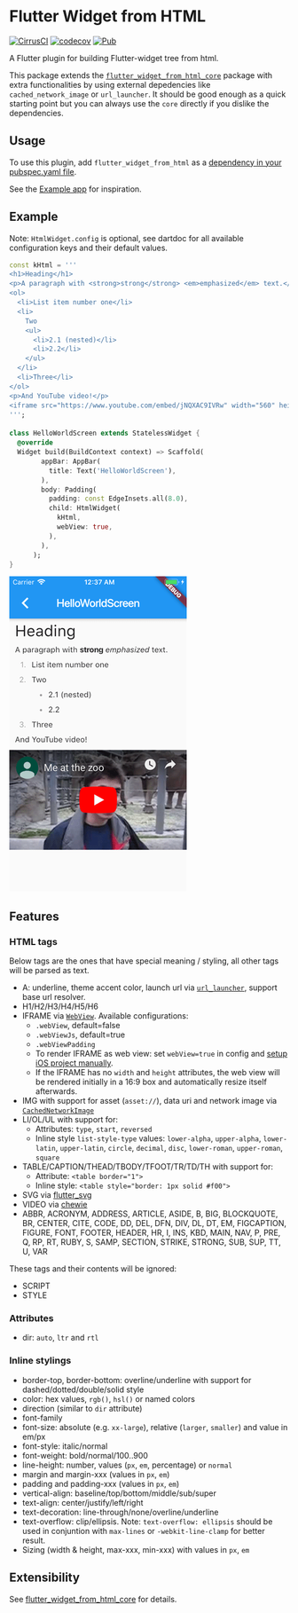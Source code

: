 # Flutter Widget from HTML

[![CirrusCI](https://api.cirrus-ci.com/github/daohoangson/flutter_widget_from_html.svg)](https://cirrus-ci.com/github/daohoangson/flutter_widget_from_html)
[![codecov](https://codecov.io/gh/daohoangson/flutter_widget_from_html/branch/master/graph/badge.svg)](https://codecov.io/gh/daohoangson/flutter_widget_from_html)
[![Pub](https://img.shields.io/pub/v/flutter_widget_from_html.svg)](https://pub.dev/packages/flutter_widget_from_html)

A Flutter plugin for building Flutter-widget tree from html.

This package extends the [`flutter_widget_from_html_core`](https://pub.dev/packages/flutter_widget_from_html_core) package with extra functionalities by using external depedencies like `cached_network_image` or `url_launcher`. It should be good enough as a quick starting point but you can always use the `core` directly if you dislike the dependencies.

## Usage

To use this plugin, add `flutter_widget_from_html` as a [dependency in your pubspec.yaml file](https://flutter.io/using-packages/).

See the [Example app](https://github.com/daohoangson/flutter_widget_from_html/tree/master/packages/example) for inspiration.

## Example

Note: `HtmlWidget.config` is optional, see dartdoc for all available configuration keys and their default values.

```dart
const kHtml = '''
<h1>Heading</h1>
<p>A paragraph with <strong>strong</strong> <em>emphasized</em> text.</p>
<ol>
  <li>List item number one</li>
  <li>
    Two
    <ul>
      <li>2.1 (nested)</li>
      <li>2.2</li>
    </ul>
  </li>
  <li>Three</li>
</ol>
<p>And YouTube video!</p>
<iframe src="https://www.youtube.com/embed/jNQXAC9IVRw" width="560" height="315"></iframe>
''';

class HelloWorldScreen extends StatelessWidget {
  @override
  Widget build(BuildContext context) => Scaffold(
        appBar: AppBar(
          title: Text('HelloWorldScreen'),
        ),
        body: Padding(
          padding: const EdgeInsets.all(8.0),
          child: HtmlWidget(
            kHtml,
            webView: true,
          ),
        ),
      );
}
```

![](packages/example/screenshots/HelloWorldScreen.png?raw=true)

## Features

### HTML tags

Below tags are the ones that have special meaning / styling, all other tags will be parsed as text.

- A: underline, theme accent color, launch url via [`url_launcher`](https://pub.dev/packages/url_launcher), support base url resolver.
- H1/H2/H3/H4/H5/H6
- IFRAME via [`WebView`](https://pub.dev/packages/webview_flutter). Available configurations:
  - `.webView`, default=false
  - `.webViewJs`, default=true
  - `.webViewPadding`
  - To render IFRAME as web view: set `webView=true` in config and [setup iOS project manually](https://pub.dev/packages/webview_flutter#ios).
  - If the IFRAME has no `width` and `height` attributes, the web view will be rendered initially in a 16:9 box and automatically resize itself afterwards.
- IMG with support for asset (`asset://`), data uri and network image via [`CachedNetworkImage`](https://pub.dev/packages/cached_network_image)
- LI/OL/UL with support for:
  - Attributes: `type`, `start`, `reversed`
  - Inline style `list-style-type` values: `lower-alpha`, `upper-alpha`, `lower-latin`, `upper-latin`, `circle`, `decimal`, `disc`, `lower-roman`, `upper-roman`, `square`
- TABLE/CAPTION/THEAD/TBODY/TFOOT/TR/TD/TH with support for:
  - Attribute: `<table border="1">`
  - Inline style: `<table style="border: 1px solid #f00">`
- SVG via [flutter_svg](https://pub.dev/packages/flutter_svg)
- VIDEO via [chewie](https://pub.dev/packages/chewie)
- ABBR, ACRONYM, ADDRESS, ARTICLE, ASIDE, B, BIG, BLOCKQUOTE, BR, CENTER, CITE, CODE,
  DD, DEL, DFN, DIV, DL, DT, EM, FIGCAPTION, FIGURE, FONT, FOOTER, HEADER, HR, I, INS,
  KBD, MAIN, NAV, P, PRE, Q, RP, RT, RUBY, S, SAMP, SECTION, STRIKE, STRONG, SUB, SUP, TT, U, VAR

These tags and their contents will be ignored:

- SCRIPT
- STYLE

### Attributes

- dir: `auto`, `ltr` and `rtl`

### Inline stylings

- border-top, border-bottom: overline/underline with support for dashed/dotted/double/solid style
- color: hex values, `rgb()`, `hsl()` or named colors
- direction (similar to `dir` attribute)
- font-family
- font-size: absolute (e.g. `xx-large`), relative (`larger`, `smaller`) and value in em/px
- font-style: italic/normal
- font-weight: bold/normal/100..900
- line-height: number, values (`px`, `em`, percentage) or `normal`
- margin and margin-xxx (values in `px`, `em`)
- padding and padding-xxx (values in `px`, `em`)
- vertical-align: baseline/top/bottom/middle/sub/super
- text-align: center/justify/left/right
- text-decoration: line-through/none/overline/underline
- text-overflow: clip/ellipsis. Note: `text-overflow: ellipsis` should be used in conjuntion with `max-lines` or `-webkit-line-clamp` for better result.
- Sizing (width & height, max-xxx, min-xxx) with values in `px`, `em`

## Extensibility

See [flutter_widget_from_html_core](https://pub.dev/packages/flutter_widget_from_html_core#extensibility) for details.
